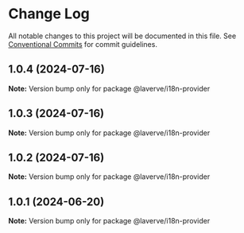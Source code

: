 # Change Log

All notable changes to this project will be documented in this file.
See [Conventional Commits](https://conventionalcommits.org) for commit guidelines.

## 1.0.4 (2024-07-16)

**Note:** Version bump only for package @laverve/i18n-provider

## 1.0.3 (2024-07-16)

**Note:** Version bump only for package @laverve/i18n-provider

## 1.0.2 (2024-07-16)

**Note:** Version bump only for package @laverve/i18n-provider

## 1.0.1 (2024-06-20)

**Note:** Version bump only for package @laverve/i18n-provider
